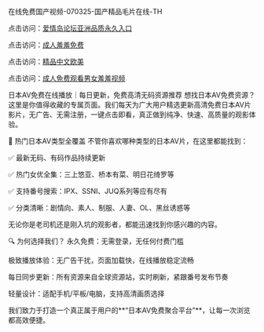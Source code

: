 

在线免费国产视频-070325-国产精品毛片在线-TH


点击访问：<a href="https://bered.pages.dev/">爱情岛论坛亚洲品质永久入口</a>

点击访问：<a href="https://vassv.pages.dev/">成人羞羞免费</a>

点击访问：<a href="https://tfda.pages.dev/">精品中文欧美</a>

点击访问：<a href="https://https://vassv.pages.dev/">成人免费观看男女羞羞视频</a>


日本AV免费在线播放｜每日更新，免费高清无码资源推荐
想找日本AV免费资源？这里是你值得收藏的专属页面。我们每天为广大用户精选更新高清免费日本AV片影片，无广告、无需注册，一键点击即看，真正做到纯净、快速、高质量的观影体验。

🎥 热门日本AV类型全覆盖
不管你喜欢哪种类型的日本AV片，在这里都能找到：

✅ 最新无码、有码作品持续更新

✅ 热门女优全集：三上悠亚、桥本有菜、明日花绮罗等

✅ 支持番号搜索：IPX、SSNI、JUQ系列等应有尽有

✅ 分类清晰：剧情向、素人、制服、人妻、OL、黑丝诱惑等

无论你是老司机还是刚入坑的观影者，都能迅速找到你感兴趣的内容。

🔍 为何选择我们？
永久免费：无需登录，无任何付费门槛

极致播放体验：无广告干扰，页面加载快，在线播放稳定流畅

每日同步更新：所有资源来自全球资源站，实时刷新，紧跟番号发布节奏

轻量设计：适配手机/平板/电脑，支持高清画质选择

我们致力于打造一个真正属于用户的**“日本AV免费聚合平台”**，让每一次浏览都高效便捷。







<span style="display:none;">[Canonical link]( https://github.com/hlw20250703/hlw08 ）</span>
